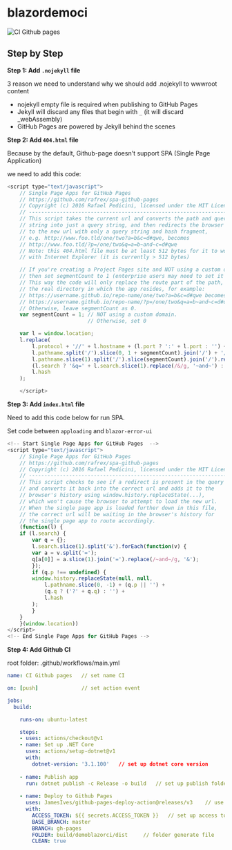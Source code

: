 # blazordemoci
![CI Github pages](https://github.com/vienpt/blazordemoci/workflows/CI%20Github%20pages/badge.svg)

## Step by Step

**Step 1: Add `.nojekyll` file**

3 reason we need to understand why we should add .nojekyll to wwwroot content

- nojekyll empty file is required when publishing to GitHub Pages
- Jekyll will discard any files that begin with `_` (it will discard _webAssembly)
- GitHub Pages are powered by Jekyll behind the scenes

**Step 2: Add `404.html` file**

Because by the default, Github-page doesn't support SPA (Single Page Application)

we need to add this code:

``` javascript
<script type="text/javascript">
	// Single Page Apps for GitHub Pages
	// https://github.com/rafrex/spa-github-pages
	// Copyright (c) 2016 Rafael Pedicini, licensed under the MIT License
	// ----------------------------------------------------------------------
	// This script takes the current url and converts the path and query
	// string into just a query string, and then redirects the browser
	// to the new url with only a query string and hash fragment,
	// e.g. http://www.foo.tld/one/two?a=b&c=d#qwe, becomes
	// http://www.foo.tld/?p=/one/two&q=a=b~and~c=d#qwe
	// Note: this 404.html file must be at least 512 bytes for it to work
	// with Internet Explorer (it is currently > 512 bytes)

	// If you're creating a Project Pages site and NOT using a custom domain,
	// then set segmentCount to 1 (enterprise users may need to set it to > 1).
	// This way the code will only replace the route part of the path, and not
	// the real directory in which the app resides, for example:
	// https://username.github.io/repo-name/one/two?a=b&c=d#qwe becomes
	// https://username.github.io/repo-name/?p=/one/two&q=a=b~and~c=d#qwe
	// Otherwise, leave segmentCount as 0.
	var segmentCount = 1; // NOT using a custom domain.
						  // Otherwise, set 0

	var l = window.location;
	l.replace(
		l.protocol + '//' + l.hostname + (l.port ? ':' + l.port : '') +
		l.pathname.split('/').slice(0, 1 + segmentCount).join('/') + '/?p=/' +
		l.pathname.slice(1).split('/').slice(segmentCount).join('/').replace(/&/g, '~and~') +
		(l.search ? '&q=' + l.search.slice(1).replace(/&/g, '~and~') : '') +
		l.hash
	);

	</script>

```

**Step 3: Add `index.html` file**

Need to add this code below for run SPA.

Set code between `apploading` and `blazor-error-ui`

``` javascript
<!-- Start Single Page Apps for GitHub Pages  -->
<script type="text/javascript">
	// Single Page Apps for GitHub Pages
	// https://github.com/rafrex/spa-github-pages
	// Copyright (c) 2016 Rafael Pedicini, licensed under the MIT License
	// ----------------------------------------------------------------------
	// This script checks to see if a redirect is present in the query string
	// and converts it back into the correct url and adds it to the
	// browser's history using window.history.replaceState(...),
	// which won't cause the browser to attempt to load the new url.
	// When the single page app is loaded further down in this file,
	// the correct url will be waiting in the browser's history for
	// the single page app to route accordingly.
	(function(l) {
	if (l.search) {
		var q = {};
		l.search.slice(1).split('&').forEach(function(v) {
		var a = v.split('=');
		q[a[0]] = a.slice(1).join('=').replace(/~and~/g, '&');
		});
		if (q.p !== undefined) {
		window.history.replaceState(null, null,
			l.pathname.slice(0, -1) + (q.p || '') +
			(q.q ? ('?' + q.q) : '') +
			l.hash
		);
		}
	}
	}(window.location))
</script>
<!-- End Single Page Apps for GitHub Pages -->
```

**Step 4: Add Github CI**

root folder: .github/workflows/main.yml

``` yaml
name: CI Github pages	// set name CI

on: [push]			 	// set action event

jobs:
  build:

    runs-on: ubuntu-latest

    steps:
    - uses: actions/checkout@v1
    - name: Set up .NET Core
      uses: actions/setup-dotnet@v1
      with:
        dotnet-version: '3.1.100'	// set up dotnet core version
    
    - name: Publish app
      run: dotnet publish -c Release -o build	// set up publish folder /build
    
    - name: Deploy to Github Pages
      uses: JamesIves/github-pages-deploy-action@releases/v3	// use this repos to deploy
      with:
        ACCESS_TOKEN: ${{ secrets.ACCESS_TOKEN }}	// set up access token from Github setting
        BASE_BRANCH: master
        BRANCH: gh-pages
        FOLDER: build/demoblazorci/dist		// folder generate file
        CLEAN: true
```
